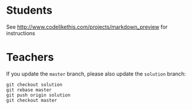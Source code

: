 # Students

See <http://www.codelikethis.com/projects/markdown_preview> for instructions


# Teachers

If you update the `master` branch, please also update the `solution` branch:

    git checkout solution
    git rebase master
    git push origin solution
    git checkout master
